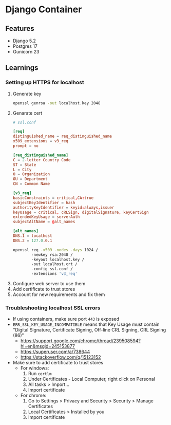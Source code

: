 # Django Container

## Features
* Django 5.2
* Postgres 17
* Gunicorn 23

## Learnings

### Setting up HTTPS for localhost
1. Generate key
    ``` bash
    openssl genrsa -out localhost.key 2048
    ```
2. Genarate cert
    ``` .conf
    # ssl.conf

    [req]
    distinguished_name = req_distinguished_name
    x509_extensions = v3_req
    prompt = no

    [req_distinguished_name]
    C = 2-letter Country Code
    ST = State
    L = City
    O = Organization
    OU = Department
    CN = Common Name

    [v3_req]
    basicConstraints = critical,CA:true
    subjectKeyIdentifier = hash
    authorityKeyIdentifier = keyid:always,issuer
    keyUsage = critical, cRLSign, digitalSignature, keyCertSign
    extendedKeyUsage = serverAuth
    subjectAltName = @alt_names

    [alt_names]
    DNS.1 = localhost
    DNS.2 = 127.0.0.1
    ```
    ``` bash
    openssl req -x509 -nodes -days 1024 /
            -newkey rsa:2048 /
            -keyout localhost.key /
            -out localhost.crt /
            -config ssl.conf /
            -extensions 'v3_req'
    ```
3. Configure web server to use them
4. Add certificate to trust stores
5. Account for new requirements and fix them

### Troubleshooting localhost SSL errors
* If using containers, make sure port `443` is exposed
* `ERR_SSL_KEY_USAGE_INCOMPATIBLE` means that Key Usage must contain "Digital Signature, Certificate Signing, Off-line CRL Signing, CRL Signing (86)"
    * https://support.google.com/chrome/thread/239508594?hl=en&msgid=245153877
    * https://superuser.com/a/738644
    * https://stackoverflow.com/q/15123152
* Make sure to add certificate to trust stores
    * For windows:
        1. Run `certlm`
        2. Under Certificates - Local Computer, right click on Personal
        3. All tasks > Import...
        4. Import certificate
    * For chrome:
        1. Go to Settings > Privacy and Security > Security > Manage Certificates
        2. Local Certificates > Installed by you
        3. Import certificate
